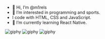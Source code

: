 - 👋 Hi, I’m @m1rels
- 👀 I’m interested in programming and sports.
- I code with HTML, CSS and JavaScript.
- 🌱 I’m currently learning React Native.

![giphy](https://user-images.githubusercontent.com/82174633/225433444-c460db1c-0116-4001-88fd-8f6ddffef65f.gif)
![giphy](https://user-images.githubusercontent.com/82174633/225433913-1206c306-ed4b-4881-a626-dd521cb6c8d1.gif)
![giphy](https://user-images.githubusercontent.com/82174633/225434262-a2cced4f-3b5d-404b-8f43-08bb20cd0ebd.gif)

<!---
m1rels/m1rels is a ✨ special ✨ repository because its `README.md` (this file) appears on your GitHub profile.
You can click the Preview link to take a look at your changes.
--->
